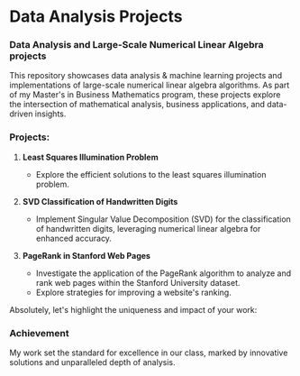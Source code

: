 # Data Analysis Projects
### Data Analysis and Large-Scale Numerical Linear Algebra projects 

This repository showcases data analysis & machine learning projects and implementations of large-scale numerical linear algebra algorithms. As part of my Master's in Business Mathematics program, these projects explore the intersection of mathematical analysis, business applications, and data-driven insights.

### Projects:

1. **Least Squares Illumination Problem**
   - Explore the efficient solutions to the least squares illumination problem.

2. **SVD Classification of Handwritten Digits**
   - Implement Singular Value Decomposition (SVD) for the classification of handwritten digits, leveraging numerical linear algebra for enhanced accuracy.

3. **PageRank in Stanford Web Pages**
   - Investigate the application of the PageRank algorithm to analyze and rank web pages within the Stanford University dataset.
   - Explore strategies for improving a website's ranking.

Absolutely, let's highlight the uniqueness and impact of your work:



### Achievement
My work set the standard for excellence in our class, marked by innovative solutions and unparalleled depth of analysis.

 




